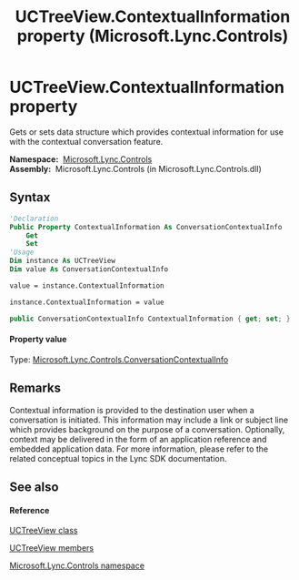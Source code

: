 ﻿---
title: UCTreeView.ContextualInformation property  (Microsoft.Lync.Controls)
TOCTitle: 'ContextualInformation property '
ms:assetid: P:Microsoft.Lync.Controls.UCTreeView.ContextualInformation_DI_3_UC_OCS14MrefLyncWPF
ms:mtpsurl: https://msdn.microsoft.com/en-us/library/microsoft.lync.controls.uctreeview.contextualinformation_di_3_uc_ocs14mreflyncwpf(v=office.15)
ms:contentKeyID: 48597283
ms.date: 07/28/2014
mtps_version: v=office.15
f1_keywords:
- Microsoft.Lync.Controls.UCTreeView.ContextualInformation
dev_langs:
- CSharp
- JScript
- VB
- other
---

# UCTreeView.ContextualInformation property

Gets or sets data structure which provides contextual information for use with the contextual conversation feature.

**Namespace:**  [Microsoft.Lync.Controls](microsoft-lync-controls-namespace_1.md)  
**Assembly:**  Microsoft.Lync.Controls (in Microsoft.Lync.Controls.dll)

## Syntax

``` vb
'Declaration
Public Property ContextualInformation As ConversationContextualInfo
    Get
    Set
'Usage
Dim instance As UCTreeView
Dim value As ConversationContextualInfo

value = instance.ContextualInformation

instance.ContextualInformation = value
```

``` csharp
public ConversationContextualInfo ContextualInformation { get; set; }
```

#### Property value

Type: [Microsoft.Lync.Controls.ConversationContextualInfo](conversationcontextualinfo-class-microsoft-lync-controls_1.md)  

## Remarks

Contextual information is provided to the destination user when a conversation is initiated. This information may include a link or subject line which provides background on the purpose of a conversation. Optionally, context may be delivered in the form of an application reference and embedded application data. For more information, please refer to the related conceptual topics in the Lync SDK documentation.

## See also

#### Reference

[UCTreeView class](uctreeview-class-microsoft-lync-controls_1.md)

[UCTreeView members](uctreeview-members-microsoft-lync-controls_1.md)

[Microsoft.Lync.Controls namespace](microsoft-lync-controls-namespace_1.md)


